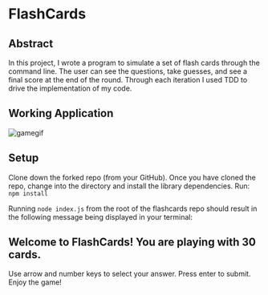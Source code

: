 # FlashCards

## Abstract
In this project, I wrote a program to simulate a set of flash cards through the command line. The user can see the questions, take guesses, and see a final score at the end of the round. Through each iteration I used TDD to drive the implementation of my code.

## Working Application
![gamegif](https://media.giphy.com/media/dCF5U2aYMPbOtZCsZO/giphy.gif)

## Setup
Clone down the forked repo (from your GitHub).
Once you have cloned the repo, change into the directory and install the library dependencies. Run:
`npm install`

Running `node index.js` from the root of the flashcards repo should result in the following message being displayed in your terminal:

Welcome to FlashCards! You are playing with 30 cards.
-----------------------------------------------------------------------

Use arrow and number keys to select your answer. Press enter to submit.
Enjoy the game!
